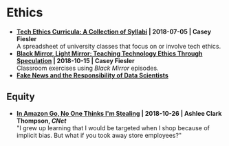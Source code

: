 # Ethics

- **[Tech Ethics Curricula: A Collection of Syllabi](https://medium.com/@cfiesler/tech-ethics-curricula-a-collection-of-syllabi-3eedfb76be18) | 2018-07-05 | Casey Fiesler**<br/>
A spreadsheet of university classes that focus on or involve tech ethics.
- **[Black Mirror, Light Mirror: Teaching Technology Ethics Through Speculation](https://howwegettonext.com/the-black-mirror-writers-room-teaching-technology-ethics-through-speculation-f1a9e2deccf4) | 2018-10-15 | Casey Fiesler**<br/>Classroom exercises using _Black Mirror_ episodes.
- **[Fake News and the Responsibility of Data Scientists](https://towardsdatascience.com/fake-news-and-the-responsibility-of-data-scientists-b74d176d7bd1)**

## Equity
- **[In Amazon Go, No One Thinks I'm Stealing](https://www.cnet.com/news/amazon-go-avoid-discrimination-shopping-commentary/) | 2018-10-26 | Ashlee Clark Thompson, _CNet_**<br/>"I grew up learning that I would be targeted when I shop because of implicit bias. But what if you took away store employees?"

